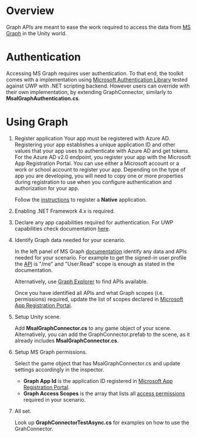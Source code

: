 # Overview
Graph APIs are meant to ease the work required to access the data from [MS Graph](https://developer.microsoft.com/en-us/graph) in the Unity world.

# Authentication
Accessing MS Graph requires user authentication. To that end, the toolkit comes with a implementation using [Microsoft Authentication Library](https://github.com/AzureAD/microsoft-authentication-library-for-dotnet) tested against UWP with .NET scripting backend. 
However users can override with their own implementation, by extending GraphConnector, similarly to **MsalGraphAuthentication.cs**.

# Using Graph
1. Register application
	Your app must be registered with Azure AD. Registering your app establishes a unique application ID and other values that your app uses to authenticate with Azure AD and get tokens. For the Azure AD v2.0 endpoint, you register your app with the Microsoft App Registration Portal. You can use either a Microsoft account or a work or school account to register your app. Depending on the type of app you are developing, you will need to copy one or more properties during registration to use when you configure authentication and authorization for your app.

	Follow the [instructions](https://developer.microsoft.com/en-us/graph/docs/concepts/auth_register_app_v2) to register a **Native** application.

2. Enabling .NET Framework 4.x is required.

3. Declare any app capabilities required for authentication. For UWP capabilities check documentation [here](https://docs.microsoft.com/en-us/windows/uwp/packaging/app-capability-declarations).

4. Identify Graph data needed for your scenario.

	In the left panel of MS Graph [documentation](https://developer.microsoft.com/en-us/graph/docs/concepts/overview) identify any data and APIs needed for your scenario. For example to get the signed-in user profile the [API](https://developer.microsoft.com/en-us/graph/docs/api-reference/v1.0/api/user_get) is "/me" and "User.Read" scope is enough as stated in the documentation.
	
	Alternatively, use [Graph Explorer](https://developer.microsoft.com/en-us/graph/graph-explorer) to find APIs available.
	
	Once you have identified all APIs and what Graph scopes (i.e. permissions) required, update the list of scopes declared in [Microsoft App Registration Portal](https://apps.dev.microsoft.com/).

5. Setup Unity scene.

	Add **MsalGraphConnector.cs** to any game object of your scene. Alternatively, you can add the GraphConnector.prefab to the scene, as it already includes **MsalGraphConnector.cs**.

6. Setup MS Graph permissions.

	Select the game object that has MsalGraphConnector.cs and update settings accordingly in the inspector.
	* **Graph App Id** is the application ID registered in [Microsoft App Registration Portal](https://apps.dev.microsoft.com/).
	* **Graph Access Scopes** is the array that lists all [access permissions](https://developer.microsoft.com/en-us/graph/docs/concepts/permissions_reference) required in your scenario.

7. All set. 

	Look up **GraphConnectorTestAsync.cs** for examples on how to use the GrahConnector.
